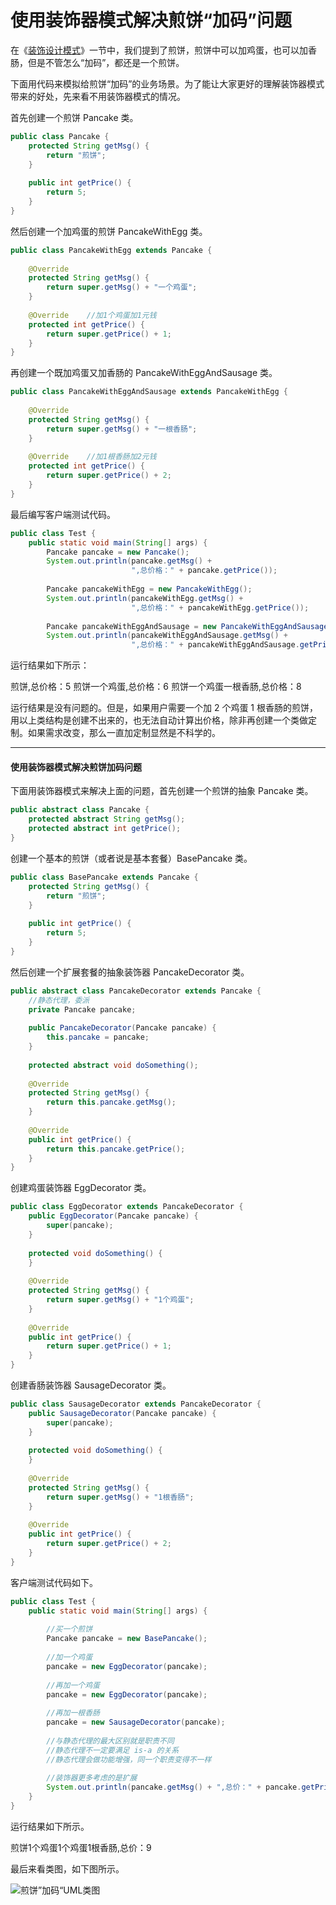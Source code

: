 # 使用装饰器模式解决煎饼“加码”问题

在《[装饰设计模式](http://c.biancheng.net/view/1366.html)》一节中，我们提到了煎饼，煎饼中可以加鸡蛋，也可以加香肠，但是不管怎么“加码”，都还是一个煎饼。

下面用代码来模拟给煎饼“加码”的业务场景。为了能让大家更好的理解装饰器模式带来的好处，先来看不用装饰器模式的情况。

首先创建一个煎饼 Pancake 类。

```java
public class Pancake {    
    protected String getMsg() {        
        return "煎饼";    
    }    
    
    public int getPrice() {        
        return 5;    
    }
}
```

然后创建一个加鸡蛋的煎饼 PancakeWithEgg 类。

```java
public class PancakeWithEgg extends Pancake {    
    
    @Override    
    protected String getMsg() {        
        return super.getMsg() + "一个鸡蛋";    
    }    
    
    @Override    //加1个鸡蛋加1元钱    
    protected int getPrice() {        
        return super.getPrice() + 1;    
    }
}
```

再创建一个既加鸡蛋又加香肠的 PancakeWithEggAndSausage 类。

```java
public class PancakeWithEggAndSausage extends PancakeWithEgg {    
    
    @Override    
    protected String getMsg() {        
        return super.getMsg() + "一根香肠";    
    }    
    
    @Override    //加1根香肠加2元钱    
    protected int getPrice() {        
        return super.getPrice() + 2;    
    }
}
```

最后编写客户端测试代码。

```java
public class Test {    
    public static void main(String[] args) {        
        Pancake pancake = new Pancake();        
        System.out.println(pancake.getMsg() + 
                           ",总价格：" + pancake.getPrice());        
        
        Pancake pancakeWithEgg = new PancakeWithEgg();        
        System.out.println(pancakeWithEgg.getMsg() + 
                           ",总价格：" + pancakeWithEgg.getPrice());        
        
        Pancake pancakeWithEggAndSausage = new PancakeWithEggAndSausage();  
        System.out.println(pancakeWithEggAndSausage.getMsg() + 
                           ",总价格：" + pancakeWithEggAndSausage.getPrice());    }}
```

运行结果如下所示：

煎饼,总价格：5
煎饼一个鸡蛋,总价格：6
煎饼一个鸡蛋一根香肠,总价格：8

运行结果是没有问题的。但是，如果用户需要一个加 2 个鸡蛋 1 根香肠的煎饼，用以上类结构是创建不出来的，也无法自动计算出价格，除非再创建一个类做定制。如果需求改变，那么一直加定制显然是不科学的。



------



#### 使用装饰器模式解决煎饼加码问题

下面用装饰器模式来解决上面的问题，首先创建一个煎饼的抽象 Pancake 类。

```java
public abstract class Pancake {    
    protected abstract String getMsg();    
    protected abstract int getPrice();
}
```

创建一个基本的煎饼（或者说是基本套餐）BasePancake 类。

```java
public class BasePancake extends Pancake {    
    protected String getMsg() {        
        return "煎饼";    
    }    
    
    public int getPrice() {        
        return 5;    
    }
}
```

然后创建一个扩展套餐的抽象装饰器 PancakeDecorator 类。

```java
public abstract class PancakeDecorator extends Pancake {    
    //静态代理，委派    
    private Pancake pancake;    
    
    public PancakeDecorator(Pancake pancake) {        
        this.pancake = pancake;    
    }    
    
    protected abstract void doSomething();    
    
    @Override    
    protected String getMsg() {        
        return this.pancake.getMsg();    
    }    
    
    @Override    
    public int getPrice() {        
        return this.pancake.getPrice();    
    }
}
```

创建鸡蛋装饰器 EggDecorator 类。

```java
public class EggDecorator extends PancakeDecorator {    
    public EggDecorator(Pancake pancake) {        
        super(pancake);    
    }    
    
    protected void doSomething() {    
    }    
    
    @Override    
    protected String getMsg() {        
        return super.getMsg() + "1个鸡蛋";    
    }    
    
    @Override    
    public int getPrice() {        
        return super.getPrice() + 1;    
    }
}
```

创建香肠装饰器 SausageDecorator 类。

```java
public class SausageDecorator extends PancakeDecorator {    
    public SausageDecorator(Pancake pancake) {        
        super(pancake);    
    }    
    
    protected void doSomething() {    
    }    
    
    @Override    
    protected String getMsg() {        
        return super.getMsg() + "1根香肠";    
    }    
    
    @Override    
    public int getPrice() {        
        return super.getPrice() + 2;    
    }
}
```

客户端测试代码如下。

```java
public class Test {    
    public static void main(String[] args) {        
          
        //买一个煎饼        
        Pancake pancake = new BasePancake();        
        
        //加一个鸡蛋        
        pancake = new EggDecorator(pancake);        
        
        //再加一个鸡蛋        
        pancake = new EggDecorator(pancake);        
        
        //再加一根香肠        
        pancake = new SausageDecorator(pancake);        
        
        //与静态代理的最大区别就是职责不同        
        //静态代理不一定要满足 is-a 的关系        
        //静态代理会做功能增强，同一个职责变得不一样    
        
        //装饰器更多考虑的是扩展        
        System.out.println(pancake.getMsg() + ",总价：" + pancake.getPrice());    
    }
}
```

运行结果如下所示。

煎饼1个鸡蛋1个鸡蛋1根香肠,总价：9

最后来看类图，如下图所示。

![煎饼”加码“UML类图](_images/decorator_pancake.png)